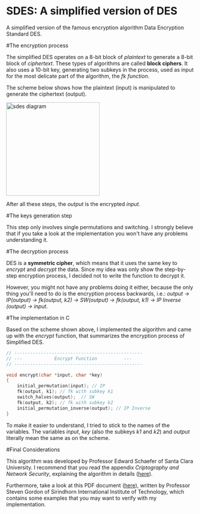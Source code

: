 SDES: A simplified version of DES
==============

A simplified version of the famous encryption algorithm Data Encryption Standard DES.

#The encryption process

The simplified DES operates on a 8-bit block of *plaintext* to generate a 8-bit block of *ciphertext*. These types of algorithms are called **block ciphers**. It also uses a 10-bit key, generating two subkeys in the process, used as input for the most delicate part of the algorithm, the *fk function*. <br>

The scheme below shows how the plaintext (input) is manipulated to generate the ciphertext (output).

<img width="250" alt="sdes diagram" src="https://user-images.githubusercontent.com/6345197/42233085-0ba8eb3c-7eb6-11e8-8e3b-4715a1812e18.png">

After all these steps, the *output* is the encrypted *input*. 

#The keys generation step

This step only involves single permutations and switching. I strongly believe that if you take a look at the implementation you won't have any problems understanding it.

#The decryption process

DES is a **symmetric cipher**, which means that it uses the same key to *encrypt* and *decrypt* the data. Since my idea was only show the step-by-step encryption process, I decided not to write the function to decrypt it. 

However, you might not have any problems doing it either, because the only thing you'll need to do is the encryption process backwards, i.e.: *output -> IP(output) -> fk(output, k2) -> SW(output) -> fk(output, k1) -> IP Inverse (output) -> input*.

#The implementation in C

Based on the scheme shown above, I implemented the algorithm and came up with the *encrypt* function, that summarizes the encryption process of Simplified DES.  

```c
// ------------------------------------------------
// ---            Encrypt Function   		---
// ------------------------------------------------

void encrypt(char *input, char *key)
{
	initial_permutation(input); // IP
	fk(output, k1); // fk with subkey k1
	switch_halves(output);	// SW
	fk(output, k2); // fk with subkey k2
	initial_permutation_inverse(output); // IP Inverse
}
```

To make it easier to understand, I tried to stick to the names of the variables. The variables *input*, *key* (also the subkeys *k1* and *k2*) and *output* literally mean the same as on the scheme.

#Final Considerations

This algorithm was developed by Professor Edward Schaefer of Santa Clara University. I recommend that you read the appendix *Criptography and Network Security*, explaining the algorithm in details (<a href="http://mercury.webster.edu/aleshunas/COSC%205130/G-SDES.pdf" target="_blank">here</a>). 

Furthermore, take a look at this PDF document (<a href="http://ict.siit.tu.ac.th/~steven/css322y11s2/unprotected/CSS322Y11S2H01-DES-Examples.pdf" target="_blank">here</a>), written by Professor Steven Gordon of Sirindhorn International Institute of Technology, which contains some examples that you may want to verify with my implementation.
